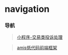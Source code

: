 # navigation

### 导航

> [小程序-交易类投诉处理](https://developers.weixin.qq.com/miniprogram/dev/platform-capabilities/business-capabilities/guarantee/complaint.html)

> [amis低代码前端框架](https://aisuda.bce.baidu.com/amis/zh-CN/docs/index)
